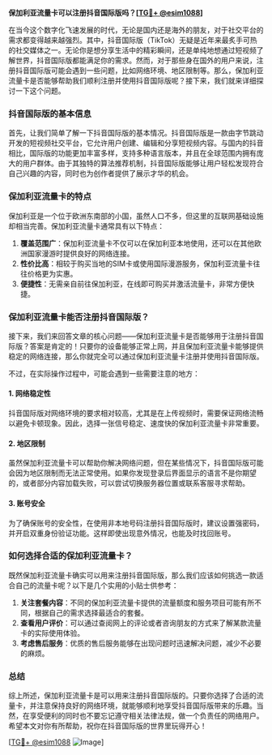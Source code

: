 **保加利亚流量卡可以注册抖音国际版吗？[[TG💪+ @esim1088](https://t.me/s/esim1088)]**

在当今这个数字化飞速发展的时代，无论是国内还是海外的朋友，对于社交平台的需求都变得越来越强烈。其中，抖音国际版（TikTok）无疑是近年来最炙手可热的社交媒体之一。无论你是想分享生活中的精彩瞬间，还是单纯地想通过短视频了解世界，抖音国际版都能满足你的需求。然而，对于那些身在国外的用户来说，注册抖音国际版可能会遇到一些问题，比如网络环境、地区限制等。那么，保加利亚流量卡是否能够帮助我们顺利注册并使用抖音国际版呢？接下来，我们就来详细探讨一下这个问题。

### 抖音国际版的基本信息

首先，让我们简单了解一下抖音国际版的基本情况。抖音国际版是一款由字节跳动开发的短视频社交平台，它允许用户创建、编辑和分享短视频内容。与国内的抖音相比，国际版的功能更加丰富多样，支持多种语言版本，并且在全球范围内拥有庞大的用户群体。由于其独特的算法推荐机制，抖音国际版能够让用户轻松发现符合自己兴趣的内容，同时也为创作者提供了展示才华的机会。

### 保加利亚流量卡的特点

保加利亚是一个位于欧洲东南部的小国，虽然人口不多，但这里的互联网基础设施却相当完善。保加利亚流量卡通常具有以下特点：

1. **覆盖范围广**：保加利亚流量卡不仅可以在保加利亚本地使用，还可以在其他欧洲国家漫游时提供良好的网络连接。
2. **性价比高**：相较于购买当地的SIM卡或使用国际漫游服务，保加利亚流量卡往往价格更为实惠。
3. **便捷性**：无需亲自前往保加利亚，在线即可购买并激活流量卡，非常方便快捷。

### 保加利亚流量卡能否注册抖音国际版？

接下来，我们来回答文章的核心问题——保加利亚流量卡是否能够用于注册抖音国际版？答案是肯定的！只要你的设备能够正常上网，并且保加利亚流量卡能够提供稳定的网络连接，那么你就完全可以通过保加利亚流量卡注册并使用抖音国际版。

不过，在实际操作过程中，可能会遇到一些需要注意的地方：

#### 1. 网络稳定性
抖音国际版对网络环境的要求相对较高，尤其是在上传视频时，需要保证网络流畅以避免卡顿现象。因此，选择一张信号稳定、速度快的保加利亚流量卡非常重要。

#### 2. 地区限制
虽然保加利亚流量卡可以帮助你解决网络问题，但在某些情况下，抖音国际版可能会因为地区限制而无法正常使用。如果你发现登录后界面显示的语言不是你期望的，或者部分内容加载失败，可以尝试切换服务器位置或联系客服寻求帮助。

#### 3. 账号安全
为了确保账号的安全性，在使用非本地号码注册抖音国际版时，建议设置强密码，并开启双重身份验证功能。这样即使出现意外情况，也能及时找回账号。

### 如何选择合适的保加利亚流量卡？

既然保加利亚流量卡确实可以用来注册抖音国际版，那么我们应该如何挑选一款适合自己的流量卡呢？以下是几个实用的小贴士供参考：

1. **关注套餐内容**：不同的保加利亚流量卡提供的流量额度和服务项目可能有所不同，根据自己的需求选择最适合的套餐。
2. **查看用户评价**：可以通过查阅网上的评论或者咨询朋友的方式来了解某款流量卡的实际使用体验。
3. **考虑售后服务**：优质的售后服务能够在出现问题时迅速解决问题，减少不必要的麻烦。

### 总结

综上所述，保加利亚流量卡是可以用来注册抖音国际版的。只要你选择了合适的流量卡，并注意保持良好的网络环境，就能够顺利地享受抖音国际版带来的乐趣。当然，在享受便利的同时也不要忘记遵守相关法律法规，做一个负责任的网络用户。希望本文对你有所帮助，祝你在抖音国际版的世界里玩得开心！

[[TG💪+ @esim1088](https://t.me/s/esim1088) ![Image](https://i.postimg.cc/4NQfJmqS/Snipaste-2025-05-13-00-14-12.png)]